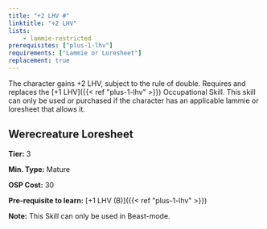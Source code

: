 ```yaml
---
title: "+2 LHV #"
linktitle: "+2 LHV"
lists:
    - lammie-restricted
prerequisites: ["plus-1-lhv"]
requirements: ["Lammie or Loresheet"]
replacement: true
---
```

The character gains +2 LHV, subject to the rule of double. Requires and replaces the [+1 LHV]({{< ref "plus-1-lhv" >}}) Occupational Skill. This skill can only be used or purchased if the character has an applicable lammie or loresheet that allows it.


## Werecreature Loresheet

**Tier:** 3

**Min. Type:** Mature

**OSP Cost:** 30

**Pre-requisite to learn:** [+1 LHV (B)]({{< ref "plus-1-lhv" >}})

**Note:** This Skill can only be used in Beast-mode.